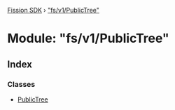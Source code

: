 [Fission SDK](../README.md) › ["fs/v1/PublicTree"](_fs_v1_publictree_.md)

# Module: "fs/v1/PublicTree"

## Index

### Classes

* [PublicTree](../classes/_fs_v1_publictree_.publictree.md)
